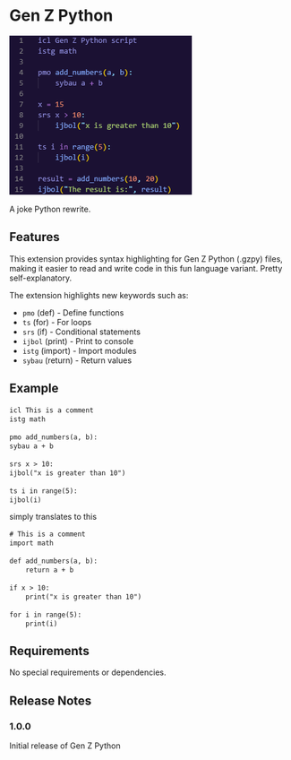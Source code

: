 # Gen Z Python

![Gen Z Python Example](./genzpython/example_screenshot.jpg)

A joke Python rewrite.

## Features

This extension provides syntax highlighting for Gen Z Python (.gzpy) files, making it easier to read and write code in this fun language variant. Pretty self-explanatory.

The extension highlights new keywords such as:
- `pmo` (def) - Define functions
- `ts` (for) - For loops
- `srs` (if) - Conditional statements
- `ijbol` (print) - Print to console
- `istg` (import) - Import modules
- `sybau` (return) - Return values

## Example

```
icl This is a comment
istg math

pmo add_numbers(a, b):
sybau a + b

srs x > 10:
ijbol("x is greater than 10")

ts i in range(5):
ijbol(i)
```

simply translates to this

```
# This is a comment
import math

def add_numbers(a, b):
    return a + b

if x > 10:
    print("x is greater than 10")

for i in range(5):
    print(i)
```

## Requirements

No special requirements or dependencies.

## Release Notes

### 1.0.0

Initial release of Gen Z Python
